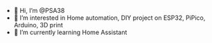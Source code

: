 - 👋 Hi, I’m @PSA38
- 👀 I’m interested in Home automation, DIY project on ESP32, PiPico, Arduino, 3D print
- 🌱 I’m currently learning Home Assistant

<!---
PSA38/PSA38 is a ✨ special ✨ repository because its `README.md` (this file) appears on your GitHub profile.
You can click the Preview link to take a look at your changes.
--->

